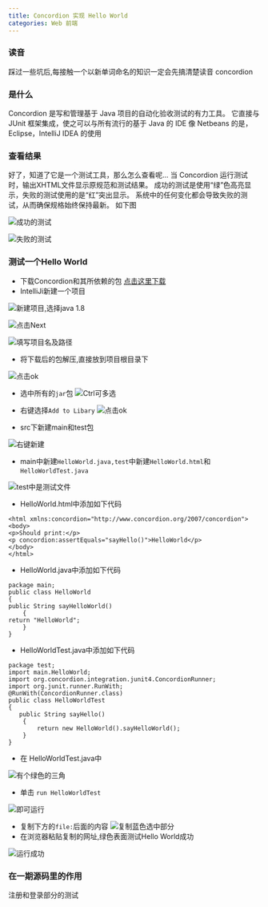 ```yaml
---
title: Concordion 实现 Hello World
categories: Web 前端
---
```



### 读音
踩过一些坑后,每接触一个以新单词命名的知识一定会先搞清楚读音
concordion
### 是什么
Concordion 是写和管理基于 Java 项目的自动化验收测试的有力工具。 它直接与 JUnit 框架集成，使之可以与所有流行的基于 Java 的 IDE 像 Netbeans 的是，Eclipse，IntelliJ IDEA 的使用 

### 查看结果
好了，知道了它是一个测试工具，那么怎么查看呢...
当 Concordion 运行测试时，输出XHTML文件显示原规范和测试结果。 成功的测试是使用“绿”色高亮显示，失败的测试使用的是“红”突出显示。 系统中的任何变化都会导致失败的测试，从而确保规格始终保持最新。 
如下图

![成功的测试](http://upload-images.jianshu.io/upload_images/2190281-8d35414fa58f2354.png?imageMogr2/auto-orient/strip%7CimageView2/2/w/1240)



![失败的测试](http://upload-images.jianshu.io/upload_images/2190281-12b5d7f80bae3572.png?imageMogr2/auto-orient/strip%7CimageView2/2/w/1240)

### 测试一个Hello World
* 下载Concordion和其所依赖的包
[点击这里下载](http://concordion.org/download/java/markdown/)
* IntelliJi新建一个项目

![新建项目,选择java 1.8](http://upload-images.jianshu.io/upload_images/2190281-d66ff95bb4545f83.png?imageMogr2/auto-orient/strip%7CimageView2/2/w/1240)

![点击Next](http://upload-images.jianshu.io/upload_images/2190281-ee3429dcef1c1226.png?imageMogr2/auto-orient/strip%7CimageView2/2/w/1240)


![填写项目名及路径](http://upload-images.jianshu.io/upload_images/2190281-e370150bc803ddc5.png?imageMogr2/auto-orient/strip%7CimageView2/2/w/1240)

* 将下载后的包解压,直接放到项目根目录下

![点击ok](http://upload-images.jianshu.io/upload_images/2190281-c0d400b987b768be.png?imageMogr2/auto-orient/strip%7CimageView2/2/w/1240)

* 选中所有的`jar`包
![Ctrl可多选](http://upload-images.jianshu.io/upload_images/2190281-53081412c9a3dc30.png?imageMogr2/auto-orient/strip%7CimageView2/2/w/1240)

* 右键选择`Add to Libary`
![点击ok](http://upload-images.jianshu.io/upload_images/2190281-dc10e3c201e33cfa.png?imageMogr2/auto-orient/strip%7CimageView2/2/w/1240)

* src下新建main和test包

![右键新建](http://upload-images.jianshu.io/upload_images/2190281-d0be328c9b03b65c.png?imageMogr2/auto-orient/strip%7CimageView2/2/w/1240)

* main中新建`HelloWorld.java,test`中新建`HelloWorld.html`和`HelloWorldTest.java`

![test中是测试文件](http://upload-images.jianshu.io/upload_images/2190281-9d13d3b9b388b632.png?imageMogr2/auto-orient/strip%7CimageView2/2/w/1240)

* HelloWorld.html中添加如下代码
```
<html xmlns:concordion="http://www.concordion.org/2007/concordion">
<body>
<p>Should print:</p>
<p concordion:assertEquals="sayHello()">HelloWorld</p>
</body>
</html>
```

* HelloWorld.java中添加如下代码
```
package main;
public class HelloWorld
{
public String sayHelloWorld()
    {
return "HelloWorld";
    }
}
```
* HelloWorldTest.java中添加如下代码
```
package test;
import main.HelloWorld;
import org.concordion.integration.junit4.ConcordionRunner;
import org.junit.runner.RunWith;
@RunWith(ConcordionRunner.class)
public class HelloWorldTest 
{   
   public String sayHello()    
    {        
        return new HelloWorld().sayHelloWorld();    
    }
}
```

* 在 HelloWorldTest.java中

![有个绿色的三角](http://upload-images.jianshu.io/upload_images/2190281-bd29a7ec591b3e92.png?imageMogr2/auto-orient/strip%7CimageView2/2/w/1240)
* 单击 `run HelloWorldTest`

![即可运行](http://upload-images.jianshu.io/upload_images/2190281-b5ed34aea35769d7.png?imageMogr2/auto-orient/strip%7CimageView2/2/w/1240)

* 复制下方的`file:`后面的内容
![复制蓝色选中部分](http://upload-images.jianshu.io/upload_images/2190281-a23c0de6099b8bd3.png?imageMogr2/auto-orient/strip%7CimageView2/2/w/1240)
* 在浏览器粘贴复制的网址,绿色表面测试Hello World成功

![运行成功](http://upload-images.jianshu.io/upload_images/2190281-e098902bb2bd5884.png?imageMogr2/auto-orient/strip%7CimageView2/2/w/1240)

### 在一期源码里的作用
注册和登录部分的测试